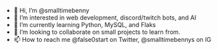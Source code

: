 - 👋 Hi, I’m @smalltimebenny
- 👀 I’m interested in web development, discord/twitch bots, and AI
- 🌱 I’m currently learning Python, MySQL, and Flaks
- 💞️ I’m looking to collaborate on small projects to learn from.
- 📫 How to reach me @false0start on Twitter, @smalltimebennys on IG

<!---
smalltimebenny/smalltimebenny is a ✨ special ✨ repository because its `README.md` (this file) appears on your GitHub profile.
You can click the Preview link to take a look at your changes.
--->
